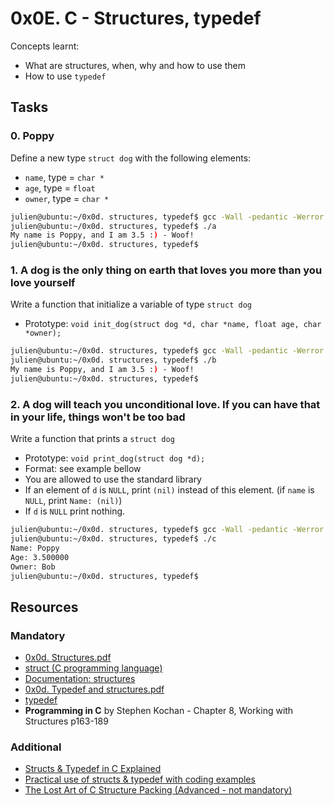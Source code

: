 # 0x0E. C - Structures, typedef
Concepts learnt:
- What are structures, when, why and how to use them
- How to use `typedef`
## Tasks
### 0. Poppy
Define a new type `struct dog` with the following elements:
- `name`, type = `char *`
- `age`, type = `float`
- `owner`, type = `char *`
```bash
julien@ubuntu:~/0x0d. structures, typedef$ gcc -Wall -pedantic -Werror -Wextra -std=gnu89 0-main.c -o a
julien@ubuntu:~/0x0d. structures, typedef$ ./a 
My name is Poppy, and I am 3.5 :) - Woof!
julien@ubuntu:~/0x0d. structures, typedef$ 
```
### 1. A dog is the only thing on earth that loves you more than you love yourself
Write a function that initialize a variable of type `struct dog`
- Prototype: `void init_dog(struct dog *d, char *name, float age, char *owner);`
```bash
julien@ubuntu:~/0x0d. structures, typedef$ gcc -Wall -pedantic -Werror -Wextra -std=gnu89 1-main.c 1-init_dog.c -o b
julien@ubuntu:~/0x0d. structures, typedef$ ./b 
My name is Poppy, and I am 3.5 :) - Woof!
julien@ubuntu:~/0x0d. structures, typedef$
``` 
### 2. A dog will teach you unconditional love. If you can have that in your life, things won't be too bad
Write a function that prints a `struct dog`

- Prototype: `void print_dog(struct dog *d);`
- Format: see example bellow
- You are allowed to use the standard library
- If an element of `d` is `NULL`, print `(nil)` instead of this element. (if `name` is `NULL`, print `Name: (nil)`)
- If `d` is `NULL` print nothing.
```bash
julien@ubuntu:~/0x0d. structures, typedef$ gcc -Wall -pedantic -Werror -Wextra -std=gnu89 2-main.c 2-print_dog.c -o c
julien@ubuntu:~/0x0d. structures, typedef$ ./c 
Name: Poppy
Age: 3.500000
Owner: Bob
julien@ubuntu:~/0x0d. structures, typedef$ 
```
## Resources
### Mandatory
- [0x0d. Structures.pdf](https://s3.amazonaws.com/alx-intranet.hbtn.io/uploads/misc/2021/1/6eb80c79c99f6125450a0dc11b300d46238d1a5a.pdf?X-Amz-Algorithm=AWS4-HMAC-SHA256&X-Amz-Credential=AKIARDDGGGOUSBVO6H7D%2F20240626%2Fus-east-1%2Fs3%2Faws4_request&X-Amz-Date=20240626T130846Z&X-Amz-Expires=86400&X-Amz-SignedHeaders=host&X-Amz-Signature=f7bbdb765b494f464ab8cacb13db38b83106f915af5ad6a149400ddaa70d45d8)
- [struct (C programming language)](https://en.wikipedia.org/wiki/Struct_(C_programming_language))
- [Documentation: structures](https://github.com/alx-tools/Betty/wiki/Documentation:-Data-structures)
- [0x0d. Typedef and structures.pdf](https://s3.amazonaws.com/alx-intranet.hbtn.io/uploads/misc/2021/1/c8ff3e6f7202be7fa489a584e41d005504a07c23.pdf?X-Amz-Algorithm=AWS4-HMAC-SHA256&X-Amz-Credential=AKIARDDGGGOUSBVO6H7D%2F20240626%2Fus-east-1%2Fs3%2Faws4_request&X-Amz-Date=20240626T130856Z&X-Amz-Expires=86400&X-Amz-SignedHeaders=host&X-Amz-Signature=97fdda1e0cfa6915551bc277ae232c1d01749e3946e3af4e0f003e84443a98d1)
- [typedef](https://publications.gbdirect.co.uk//c_book/chapter8/typedef.html)
- **Programming in C** by Stephen Kochan - Chapter 8, Working with Structures p163-189

### Additional
- [Structs & Typedef in C Explained](https://www.youtube.com/watch?feature=shared&v=V13CbI74WQc)
- [Practical use of structs & typedef with coding examples](https://www.youtube.com/watch?feature=shared&v=0IVfazuTHU8)
- [The Lost Art of C Structure Packing (Advanced - not mandatory)](http://www.catb.org/esr/structure-packing/)
